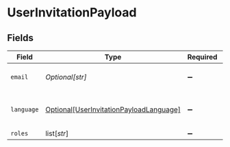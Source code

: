 # UserInvitationPayload


## Fields

| Field                                                                                           | Type                                                                                            | Required                                                                                        | Description                                                                                     | Example                                                                                         |
| ----------------------------------------------------------------------------------------------- | ----------------------------------------------------------------------------------------------- | ----------------------------------------------------------------------------------------------- | ----------------------------------------------------------------------------------------------- | ----------------------------------------------------------------------------------------------- |
| `email`                                                                                         | *Optional[str]*                                                                                 | :heavy_minus_sign:                                                                              | Email address of the address                                                                    | test@example.com                                                                                |
| `language`                                                                                      | [Optional[UserInvitationPayloadLanguage]](../../models/shared/userinvitationpayloadlanguage.md) | :heavy_minus_sign:                                                                              | Language for user invitation email                                                              |                                                                                                 |
| `roles`                                                                                         | list[*str*]                                                                                     | :heavy_minus_sign:                                                                              | N/A                                                                                             | 123:owner                                                                                       |